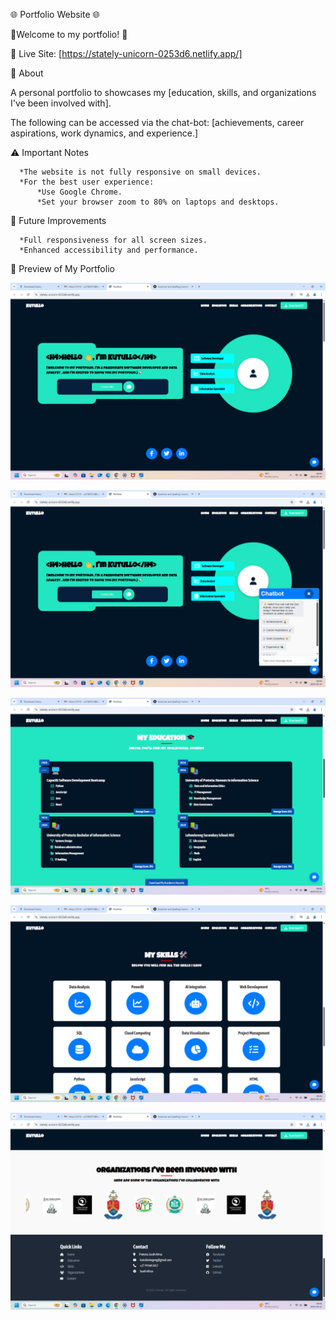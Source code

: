🌐 Portfolio Website 🌐

🚀Welcome to my portfolio! 🚀


🔗 Live Site: [https://stately-unicorn-0253d6.netlify.app/]


📌 About

A personal portfolio to showcases my [education, skills, and organizations I've been involved with]. 



The following can be accessed via the chat-bot: [achievements, career aspirations, work dynamics, and experience.]


⚠️ Important Notes

      *The website is not fully responsive on small devices.
      *For the best user experience:
          *Use Google Chrome.
          *Set your browser zoom to 80% on laptops and desktops.


🔧 Future Improvements


      *Full responsiveness for all screen sizes.
      *Enhanced accessibility and performance.


👀 Preview of My Portfolio




![My Image](Preview-1.png)



![My Image](Preview-2.png)


![My Image](Preview-3.png)


![My Image](Preview-4.png)



![My Image](Preview-5.png)






